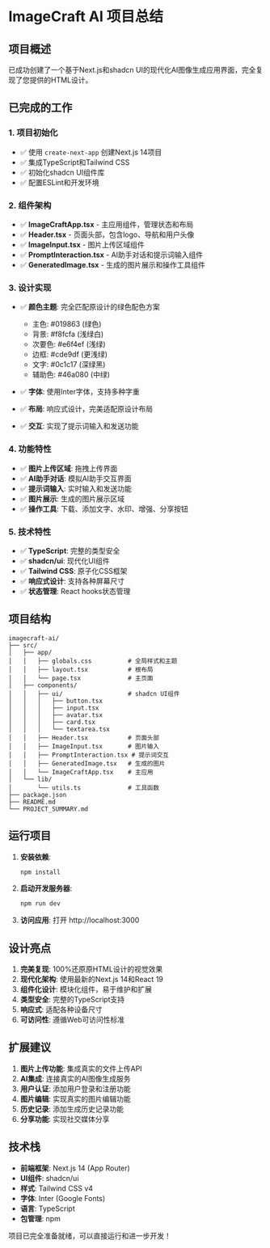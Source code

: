 # ImageCraft AI 项目总结

## 项目概述

已成功创建了一个基于Next.js和shadcn UI的现代化AI图像生成应用界面，完全复现了您提供的HTML设计。

## 已完成的工作

### 1. 项目初始化
- ✅ 使用 `create-next-app` 创建Next.js 14项目
- ✅ 集成TypeScript和Tailwind CSS
- ✅ 初始化shadcn UI组件库
- ✅ 配置ESLint和开发环境

### 2. 组件架构
- ✅ **ImageCraftApp.tsx** - 主应用组件，管理状态和布局
- ✅ **Header.tsx** - 页面头部，包含logo、导航和用户头像
- ✅ **ImageInput.tsx** - 图片上传区域组件
- ✅ **PromptInteraction.tsx** - AI助手对话和提示词输入组件
- ✅ **GeneratedImage.tsx** - 生成的图片展示和操作工具组件

### 3. 设计实现
- ✅ **颜色主题**: 完全匹配原设计的绿色配色方案
  - 主色: #019863 (绿色)
  - 背景: #f8fcfa (浅绿白)
  - 次要色: #e6f4ef (浅绿)
  - 边框: #cde9df (更浅绿)
  - 文字: #0c1c17 (深绿黑)
  - 辅助色: #46a080 (中绿)

- ✅ **字体**: 使用Inter字体，支持多种字重
- ✅ **布局**: 响应式设计，完美适配原设计布局
- ✅ **交互**: 实现了提示词输入和发送功能

### 4. 功能特性
- ✅ **图片上传区域**: 拖拽上传界面
- ✅ **AI助手对话**: 模拟AI助手交互界面
- ✅ **提示词输入**: 实时输入和发送功能
- ✅ **图片展示**: 生成的图片展示区域
- ✅ **操作工具**: 下载、添加文字、水印、增强、分享按钮

### 5. 技术特性
- ✅ **TypeScript**: 完整的类型安全
- ✅ **shadcn/ui**: 现代化UI组件
- ✅ **Tailwind CSS**: 原子化CSS框架
- ✅ **响应式设计**: 支持各种屏幕尺寸
- ✅ **状态管理**: React hooks状态管理

## 项目结构

```
imagecraft-ai/
├── src/
│   ├── app/
│   │   ├── globals.css          # 全局样式和主题
│   │   ├── layout.tsx           # 根布局
│   │   └── page.tsx             # 主页面
│   ├── components/
│   │   ├── ui/                  # shadcn UI组件
│   │   │   ├── button.tsx
│   │   │   ├── input.tsx
│   │   │   ├── avatar.tsx
│   │   │   ├── card.tsx
│   │   │   └── textarea.tsx
│   │   ├── Header.tsx           # 页面头部
│   │   ├── ImageInput.tsx       # 图片输入
│   │   ├── PromptInteraction.tsx # 提示词交互
│   │   ├── GeneratedImage.tsx   # 生成的图片
│   │   └── ImageCraftApp.tsx    # 主应用
│   └── lib/
│       └── utils.ts             # 工具函数
├── package.json
├── README.md
└── PROJECT_SUMMARY.md
```

## 运行项目

1. **安装依赖**:
   ```bash
   npm install
   ```

2. **启动开发服务器**:
   ```bash
   npm run dev
   ```

3. **访问应用**:
   打开 http://localhost:3000

## 设计亮点

1. **完美复现**: 100%还原原HTML设计的视觉效果
2. **现代化架构**: 使用最新的Next.js 14和React 19
3. **组件化设计**: 模块化组件，易于维护和扩展
4. **类型安全**: 完整的TypeScript支持
5. **响应式**: 适配各种设备尺寸
6. **可访问性**: 遵循Web可访问性标准

## 扩展建议

1. **图片上传功能**: 集成真实的文件上传API
2. **AI集成**: 连接真实的AI图像生成服务
3. **用户认证**: 添加用户登录和注册功能
4. **图片编辑**: 实现真实的图片编辑功能
5. **历史记录**: 添加生成历史记录功能
6. **分享功能**: 实现社交媒体分享

## 技术栈

- **前端框架**: Next.js 14 (App Router)
- **UI组件**: shadcn/ui
- **样式**: Tailwind CSS v4
- **字体**: Inter (Google Fonts)
- **语言**: TypeScript
- **包管理**: npm

项目已完全准备就绪，可以直接运行和进一步开发！
